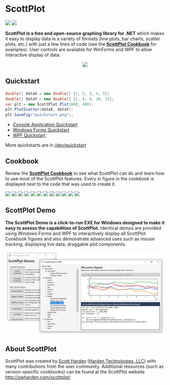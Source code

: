 # ScottPlot

[![](https://img.shields.io/azure-devops/build/swharden/swharden/2?label=Build&logo=azure%20pipelines)](https://dev.azure.com/swharden/swharden/_build/latest?definitionId=2&branchName=master)
[![](https://img.shields.io/nuget/dt/ScottPlot?color=004880&label=NuGet%20Installs&logo=nuget)](https://www.nuget.org/packages/ScottPlot/)

**ScottPlot is a free and open-source graphing library for .NET** which makes it easy to display data in a variety of formats (line plots, bar charts, scatter plots, etc.) with just a few lines of code (see the **[ScottPlot Cookbook](http://swharden.com/scottplot/cookbook)** for examples). User controls are available for WinForms and WPF to allow interactive display of data. 

<div align='center'>
<img src='http://swharden.com/scottplot/graphics/scottplot.gif'>
</div>

## Quickstart

```cs
double[] dataX = new double[] {1, 2, 3, 4, 5};
double[] dataY = new double[] {1, 4, 9, 16, 25};
var plt = new ScottPlot.Plot(600, 400);
plt.PlotScatter(dataX, dataY);
plt.SaveFig("quickstart.png");
```

* [Console Application Quickstart](http://swharden.com/scottplot/quickstart#console)
* [Windows Forms Quickstart](http://swharden.com/scottplot/quickstart#winforms)
* [WPF Quickstart](http://swharden.com/scottplot/quickstart#wpf)

More quickstarts are in [/dev/quickstart](/dev/quickstart)


## Cookbook
Review the **[ScottPlot Cookbook](http://swharden.com/scottplot/cookbook)** to see what ScottPlot can do and learn how to use most of the ScottPlot features. Every in figure in the cookbook is displayed next to the code that was used to create it. 

 <a href='http://swharden.com/scottplot/cookbooks/4.0.19/#PlotTypes_Bar_Quickstart'><img src='http://swharden.com/scottplot/cookbooks/4.0.19/images/PlotTypes_Bar_Quickstart.png' width='200'></a>  <a href='http://swharden.com/scottplot/cookbooks/4.0.19/#PlotTypes_Bar_MultipleBars'><img src='http://swharden.com/scottplot/cookbooks/4.0.19/images/PlotTypes_Bar_MultipleBars.png' width='200'></a>  <a href='http://swharden.com/scottplot/cookbooks/4.0.19/#PlotTypes_Finance_CandleSkipWeekends'><img src='http://swharden.com/scottplot/cookbooks/4.0.19/images/PlotTypes_Finance_CandleSkipWeekends.png' width='200'></a>  <a href='http://swharden.com/scottplot/cookbooks/4.0.19/#PlotTypes_Scatter_CustomizeLines'><img src='http://swharden.com/scottplot/cookbooks/4.0.19/images/PlotTypes_Scatter_CustomizeLines.png' width='200'></a>  <a href='http://swharden.com/scottplot/cookbooks/4.0.19/#PlotTypes_Scatter_RandomXY'><img src='http://swharden.com/scottplot/cookbooks/4.0.19/images/PlotTypes_Scatter_RandomXY.png' width='200'></a>  <a href='http://swharden.com/scottplot/cookbooks/4.0.19/#PlotTypes_Signal_Density'><img src='http://swharden.com/scottplot/cookbooks/4.0.19/images/PlotTypes_Signal_Density.png' width='200'></a>  <a href='http://swharden.com/scottplot/cookbooks/4.0.19/#Customize_Axis_LogAxis'><img src='http://swharden.com/scottplot/cookbooks/4.0.19/images/Customize_Axis_LogAxis.png' width='200'></a>  <a href='http://swharden.com/scottplot/cookbooks/4.0.19/#Customize_PlotStyle_StyledLabels'><img src='http://swharden.com/scottplot/cookbooks/4.0.19/images/Customize_PlotStyle_StyledLabels.png' width='200'></a>  <a href='http://swharden.com/scottplot/cookbooks/4.0.19/#Customize_Ticks_LocalizedHungarian'><img src='http://swharden.com/scottplot/cookbooks/4.0.19/images/Customize_Ticks_LocalizedHungarian.png' width='200'></a>  <a href='http://swharden.com/scottplot/cookbooks/4.0.19/#Advanced_Multiplot_Quickstart'><img src='http://swharden.com/scottplot/cookbooks/4.0.19/images/Advanced_Multiplot_Quickstart.png' width='200'></a>  <a href='http://swharden.com/scottplot/cookbooks/4.0.19/#Examples_Stats_Histogram'><img src='http://swharden.com/scottplot/cookbooks/4.0.19/images/Examples_Stats_Histogram.png' width='200'></a>  <a href='http://swharden.com/scottplot/cookbooks/4.0.19/#Examples_Stats_LinReg'><img src='http://swharden.com/scottplot/cookbooks/4.0.19/images/Examples_Stats_LinReg.png' width='200'></a>

## ScottPlot Demo

**The ScottPlot Demo is a click-to-run EXE for Windows designed to make it easy to assess the capabilities of ScottPlot.** Identical demos are provided using Windows Forms and WPF to interactively display all ScottPlot Cookbook figures and also demonstrate advanced uses such as mouse tracking, displaying live data, draggable plot components.

![](src/ScottPlot.Demo.WPF/screenshot.png)


## About ScottPlot

ScottPlot was created by [Scott Harden](http://www.SWHarden.com/) ([Harden Technologies, LLC](http://tech.swharden.com)) with many contributions from the user community. Additional resources (such as version-specific cookbooks) can be found at the ScottPlot website http://swharden.com/scottplot/